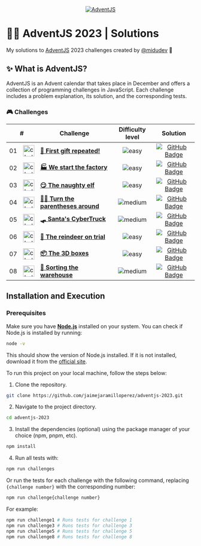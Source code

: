<div align="center">
  <a href="https://adventjs.dev/">
    <img src="https://github.com/user-attachments/assets/1e84e9a8-1fae-4e1a-a085-f33c2060e7ea" alt="AdventJS" /> 
  </a>
</div>

# 🎅🏻 AdventJS 2023 | Solutions

My solutions to [AdventJS](https://adventjs.dev/) 2023 challenges created by [@midudev](https://github.com/midudev/) 👾

## ✨ What is AdventJS?

AdventJS is an Advent calendar that takes place in December and offers a collection of programming challenges in JavaScript. Each challenge includes a problem explanation, its solution, and the corresponding tests.

### 🎮 Challenges

<table>
  <thead>
    <tr>
      <th align="center" colspan="2">#</th>
      <th align="center">Challenge</th>
      <th align="center">Difficulty level</th>
      <th align="center">Solution</th>
    </td>
  </thead>
  <tbody>
    <tr>
      <td align="center">01</td>
      <td align="center">
        <img src="https://github.com/user-attachments/assets/46b569c5-1adc-466e-bba4-dc6e1052b1ca" alt="challenge #01" width="30" height="30" style="object-fit: contain; object-position: center center;" />
      </td>
      <td>
        <a href="/src/challenge-01/README.md"><strong>🎁 First gift repeated!</strong></a>
      </td>
      <td align="center">
        <img src="https://img.shields.io/badge/Easy-77A626" alt="easy" />
      </td>
      <td align="center">
        <a href="/src/challenge-01/index.js">
          <img src="https://img.shields.io/badge/Code-181717?logo=github&logoColor=fff&style=flat-square" alt="GitHub Badge" />
        </a>
      </td>
    </tr>
    <tr>
      <td align="center">02</td>
      <td align="center">
        <img src="https://github.com/user-attachments/assets/572be52d-50ba-4800-a655-942782c2e566" alt="challenge #02" width="30" height="30" style="object-fit: cover; object-position: center center;" />
      </td>
      <td>
        <a href="/src/challenge-02/README.md"><strong>🏭 We start the factory</strong></a>
      </td>
      <td align="center">
        <img src="https://img.shields.io/badge/Easy-77A626" alt="easy" />
      </td>
      <td align="center">
        <a href="/src/challenge-02/index.js">
          <img src="https://img.shields.io/badge/Code-181717?logo=github&logoColor=fff&style=flat-square" alt="GitHub Badge" />
        </a>
      </td>
    </tr>
    <tr>
      <td align="center">03</td>
      <td align="center">
        <img src="https://github.com/user-attachments/assets/8d06665e-9145-466a-b8b1-bea1b121b37a" alt="challenge #03" width="30" height="30" style="object-fit: cover; object-position: center center;" />
      </td>
      <td>
        <a href="/src/challenge-03/README.md"><strong>😏 The naughty elf</strong></a>
      </td>
      <td align="center">
        <img src="https://img.shields.io/badge/Easy-77A626" alt="easy" />
      </td>
      <td align="center">
        <a href="/src/challenge-03/index.js">
          <img src="https://img.shields.io/badge/Code-181717?logo=github&logoColor=fff&style=flat-square" alt="GitHub Badge" />
        </a>
      </td>
    </tr>
    <tr>
      <td align="center">04</td>
      <td align="center">
        <img src="https://github.com/user-attachments/assets/8a869e3c-df6d-444a-8ddb-cf3dadfd0c1a" alt="challenge #04" width="30" height="30" style="object-fit: cover; object-position: center center;" />
      </td>
      <td>
        <a href="/src/challenge-04/README.md"><strong>😵‍💫 Turn the parentheses around</strong></a>
      </td>
      <td align="center">
        <img src="https://img.shields.io/badge/Medium-E3A008" alt="medium" />
      </td>
      <td align="center">
        <a href="/src/challenge-04/index.js">
          <img src="https://img.shields.io/badge/Code-181717?logo=github&logoColor=fff&style=flat-square" alt="GitHub Badge" />
        </a>
      </td>
    </tr>
    <tr>
      <td align="center">05</td>
      <td align="center">
        <img src="https://github.com/user-attachments/assets/dd4c6190-1057-4537-a904-d449403890f4" alt="challenge #05" width="30" height="30" style="object-fit: contain; object-position: center center;" />
      </td>
      <td>
        <a href="/src/challenge-05/README.md"><strong>🛷 Santa's CyberTruck</strong></a>
      </td>
      <td align="center">
        <img src="https://img.shields.io/badge/Medium-E3A008" alt="medium" />
      </td>
      <td align="center">
        <a href="/src/challenge-05/index.js">
          <img src="https://img.shields.io/badge/Code-181717?logo=github&logoColor=fff&style=flat-square" alt="GitHub Badge" />
        </a>
      </td>
    </tr>
    <tr>
      <td align="center">06</td>
      <td align="center">
        <img src="https://github.com/user-attachments/assets/2af3242c-8a0a-45dc-8a9c-39a7f71f412d" alt="challenge #06" width="30" height="30" style="object-fit: contain; object-position: center center;" />
      </td>
      <td>
        <a href="/src/challenge-06/README.md"><strong>🦌 The reindeer on trial</strong></a>
      </td>
      <td align="center">
        <img src="https://img.shields.io/badge/Easy-77A626" alt="easy" />
      </td>
      <td align="center">
        <a href="/src/challenge-06/index.js">
          <img src="https://img.shields.io/badge/Code-181717?logo=github&logoColor=fff&style=flat-square" alt="GitHub Badge" />
        </a>
      </td>
    </tr>
    <tr>
      <td align="center">07</td>
      <td align="center">
        <img src="https://github.com/user-attachments/assets/f1c7e172-8d09-4d88-9971-219503ee02f8" alt="challenge #07" width="30" height="30" style="object-fit: cover; object-position: center center;" />
      </td>
      <td>
        <a href="/src/challenge-07/README.md"><strong>📦 The 3D boxes</strong></a>
      </td>
      <td align="center">
        <img src="https://img.shields.io/badge/Easy-77A626" alt="easy" />
      </td>
      <td align="center">
        <a href="/src/challenge-07/index.js">
          <img src="https://img.shields.io/badge/Code-181717?logo=github&logoColor=fff&style=flat-square" alt="GitHub Badge" />
        </a>
      </td>
    </tr>
    <tr>
      <td align="center">08</td>
      <td align="center">
        <img src="https://github.com/user-attachments/assets/eb2eda47-b8fc-46bc-be3c-d5bbe78326aa" alt="challenge #08" width="30" height="30" style="object-fit: cover; object-position: center center;" />
      </td>
      <td>
        <a href="/src/challenge-08/README.md"><strong>🏬 Sorting the warehouse</strong></a>
      </td>
      <td align="center">
        <img src="https://img.shields.io/badge/Medium-E3A008" alt="medium" />
      </td>
      <td align="center">
        <a href="/src/challenge-08/index.js">
          <img src="https://img.shields.io/badge/Code-181717?logo=github&logoColor=fff&style=flat-square" alt="GitHub Badge" />
        </a>
      </td>
    </tr>
  </tbody>
</table>

## Installation and Execution

### Prerequisites

Make sure you have [**Node.js**](https://nodejs.org/) installed on your system. You can check if Node.js is installed by running:

```bash
node -v
```

This should show the version of Node.js installed. If it is not installed, download it from the [official site](https://nodejs.org/).

To run this project on your local machine, follow the steps below:

1. Clone the repository.

```bash
git clone https://github.com/jaimejaramilloperez/adventjs-2023.git
```

2. Navigate to the project directory.

```bash
cd adventjs-2023
```

3. Install the dependencies (optional) using the package manager of your choice (npm, pnpm, etc).

```bash
npm install
```

4. Run all tests with:

```bash
npm run challenges
```

Or run the tests for each challenge with the following command, replacing `{challenge number}` with the corresponding number:

```bash
npm run challenge{challenge number}
```

For example:

```bash
npm run challenge1 # Runs tests for challenge 1
npm run challenge3 # Runs tests for challenge 3
npm run challenge5 # Runs tests for challenge 5
npm run challenge8 # Runs tests for challenge 8
```
